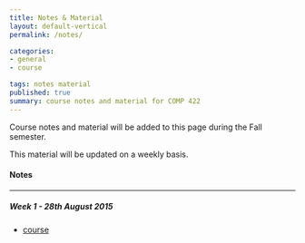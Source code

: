 ```yaml
---
title: Notes & Material
layout: default-vertical
permalink: /notes/

categories:
- general
- course

tags: notes material
published: true
summary: course notes and material for COMP 422
---
```


Course notes and material will be added to this page during the Fall semester. 

This material will be updated on a weekly basis.

#### Notes

***

##### Week 1 - 28th August 2015
  * [course](/assets/docs/Comp422-week1.pdf)